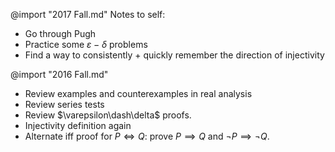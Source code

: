 

@import "2017 Fall.md"
Notes to self:
- Go through Pugh
- Practice some $\varepsilon-\delta$ problems
- Find a way to consistently + quickly remember the direction of injectivity

@import "2016 Fall.md"
- Review examples and counterexamples in real analysis
- Review series tests
- Review $\varepsilon\dash\delta$ proofs.
- Injectivity definition again
- Alternate iff proof for $P\iff Q$: prove $P \implies Q$ and $\neg P \implies \neg Q$.